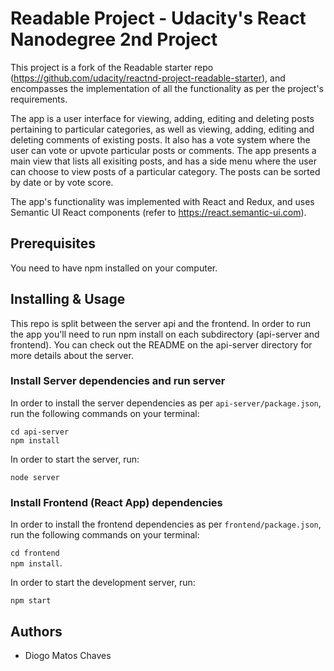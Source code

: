 # Readable Project - Udacity's React Nanodegree 2nd Project

This project is a fork of the Readable starter repo (https://github.com/udacity/reactnd-project-readable-starter),
and encompasses the implementation of all the functionality as per the project's requirements.

The app is a user interface for viewing, adding, editing and deleting posts pertaining to particular categories, as well as
viewing, adding, editing and deleting comments of existing posts. It also has a vote system where the user can vote or
upvote particular posts or comments. The app presents a main view that lists all exisiting posts, and has a side menu
where the user can choose to view posts of a particular category. The posts can be sorted by date or by vote score.

The app's functionality was implemented with React and Redux, and uses Semantic UI React components
(refer to https://react.semantic-ui.com).

## Prerequisites

You need to have npm installed on your computer.

## Installing & Usage

This repo is split between the server api and the frontend. In order to run the app you'll need to run npm install
on each subdirectory (api-server and frontend). You can check out the README on the api-server directory for more
details about the server.

### Install Server dependencies and run server

In order to install the server dependencies as per `api-server/package.json`, run the following commands on your terminal:

`cd api-server` <br>
`npm install`

In order to start the server, run:

`node server`

### Install Frontend (React App) dependencies

In order to install the frontend dependencies as per `frontend/package.json`, run the following commands on your terminal:

`cd frontend`<br>
`npm install`.

In order to start the development server, run:

`npm start`

## Authors

* Diogo Matos Chaves